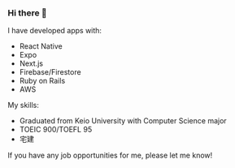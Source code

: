 ### Hi there 👋

I have developed apps with:

- React Native
- Expo
- Next.js
- Firebase/Firestore
- Ruby on Rails
- AWS

My skills:

- Graduated from Keio University with Computer Science major
- TOEIC 900/TOEFL 95
- 宅建

If you have any job opportunities for me, please let me know!
